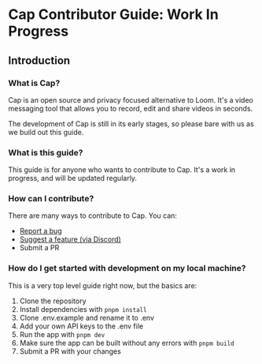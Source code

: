 # Cap Contributor Guide: Work In Progress

## Introduction

### What is Cap?

Cap is an open source and privacy focused alternative to Loom. It's a video messaging tool that allows you to record, edit and share videos in seconds.

The development of Cap is still in its early stages, so please bare with us as we build out this guide.

### What is this guide?

This guide is for anyone who wants to contribute to Cap. It's a work in progress, and will be updated regularly.

### How can I contribute?

There are many ways to contribute to Cap. You can:

- [Report a bug](https://github.com/CapSoftware/cap/issues/new)
- [Suggest a feature (via Discord)](https://discord.com/invite/y8gdQ3WRN3)
- Submit a PR

### How do I get started with development on my local machine?

This is a very top level guide right now, but the basics are:

1. Clone the repository
2. Install dependencies with `pnpm install`
3. Clone .env.example and rename it to .env
4. Add your own API keys to the .env file
5. Run the app with `pnpm dev`
6. Make sure the app can be built without any errors with `pnpm build`
7. Submit a PR with your changes
